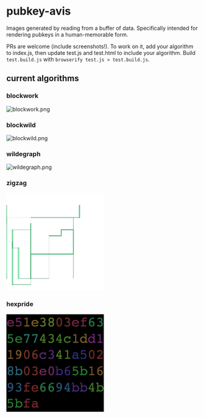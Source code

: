 # pubkey-avis

Images generated by reading from a buffer of data.
Specifically intended for rendering pubkeys in a human-memorable form.

PRs are welcome (include screenshots!).
To work on it, add your algorithm to index.js, then update test.js and test.html to include your algorithm.
Build `test.build.js` with `browserify test.js > test.build.js`.

## current algorithms

### blockwork

![blockwork.png](./example-pics/blockwork.png)

### blockwild

![blockwild.png](./example-pics/blockwild.png)

### wildegraph

![wildegraph.png](./example-pics/wildegraph.png)

### zigzag

![zigzag.png](./example-pics/zigzag.png)

### hexpride

![hexpride.png](./example-pics/hexpride.png)